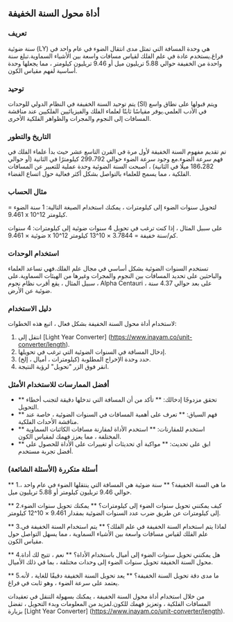 ## أداة محول السنة الخفيفة

### تعريف
سنة ضوئية (LY) هي وحدة المسافة التي تمثل مدى انتقال الضوء في عام واحد في فراغ.يستخدم عادة في علم الفلك لقياس مسافات واسعة بين الأشياء السماوية.تبلغ سنة واحدة من الخفيفة حوالي 5.88 تريليون ميل أو 9.46 تريليون كيلومتر ، مما يجعلها وحدة أساسية لفهم مقياس الكون.

### توحيد
يتم توحيد السنة الخفيفة في النظام الدولي للوحدات (SI) ويتم قبولها على نطاق واسع في الأدب العلمي.يوفر مقياسًا ثابتًا لعلماء الفلك والفيزيائيين الفلكيين عند مناقشة المسافات إلى النجوم والمجرات والظواهر الفلكية الأخرى.

### التاريخ والتطور
تم تقديم مفهوم السنة الخفيفة لأول مرة في القرن التاسع عشر حيث بدأ علماء الفلك في فهم سرعة الضوء.مع وجود سرعة الضوء حوالي 299،792 كيلومترًا في الثانية (أو حوالي 186،282 ميلًا في الثانية) ، أصبحت السنة الضوئية وحدة عملية للتعبير عن المسافات الفلكية ، مما يسمح للعلماء بالتواصل بشكل أكثر فعالية حول اتساع الفضاء.

### مثال الحساب
لتحويل سنوات الضوء إلى كيلومترات ، يمكنك استخدام الصيغة التالية:
1 سنة الضوء = 9.461 x 10^12 كيلومتر.

على سبيل المثال ، إذا كنت ترغب في تحويل 4 سنوات ضوئية إلى كيلومترات:
4 سنوات ضوئية × 9.461 x 10^12 كم/سنة خفيفة = 3.7844 × 10^13 كيلومتر.

### استخدام الوحدات
تستخدم السنوات الضوئية بشكل أساسي في مجال علم الفلك.فهي تساعد العلماء والباحثين على تحديد المسافات بين النجوم والمجرات وغيرها من الهيئات السماوية.على سبيل المثال ، يقع أقرب نظام نجوم ، Alpha Centauri ، على بعد حوالي 4.37 سنة ضوئية عن الأرض.

### دليل الاستخدام
لاستخدام أداة محول السنة الخفيفة بشكل فعال ، اتبع هذه الخطوات:
1. انتقل إلى [Light Year Converter] (https://www.inayam.co/unit-converter/length).
2. إدخال المسافة في السنوات الضوئية التي ترغب في تحويلها.
3. حدد وحدة الإخراج المطلوبة (كيلومترات ، أميال ، إلخ).
4. انقر فوق الزر "تحويل" لرؤية النتيجة.

### أفضل الممارسات للاستخدام الأمثل
- ** تحقق مزدوجًا إدخالك: ** تأكد من أن المسافة التي تدخلها دقيقة لتجنب أخطاء التحويل.
- ** فهم السياق: ** تعرف على أهمية المسافات في السنوات الضوئية ، خاصة عند مناقشة الأحداث الفلكية.
- ** استخدم للمقارنات: ** استخدم الأداة لمقارنة مسافات الكائنات السماوية المختلفة ، مما يعزز فهمك لمقياس الكون.
- ** ابق على تحديث: ** مواكبة أي تحديثات أو تغييرات على الأداة للحصول على أفضل تجربة مستخدم.

### أسئلة متكررة (الأسئلة الشائعة)

** 1.ما هي السنة الخفيفة؟ **
سنة ضوئية هي المسافة التي ينتقلها الضوء في عام واحد ، حوالي 9.46 تريليون كيلومتر أو 5.88 تريليون ميل.

** 2.كيف يمكنني تحويل سنوات الضوء إلى كيلومترات؟ **
يمكنك تحويل سنوات الضوء إلى كيلومترات عن طريق ضرب عدد السنوات الضوئية بمقدار 9.461 × 10^12 كيلومتر.

** 3.لماذا يتم استخدام السنة الخفيفة في علم الفلك؟ **
يتم استخدام السنة الخفيفة في علم الفلك لقياس مسافات واسعة بين الأشياء السماوية ، مما يسهل التواصل حول مقياس الكون.

** 4.هل يمكنني تحويل سنوات الضوء إلى أميال باستخدام الأداة؟ **
نعم ، تتيح لك أداة محول السنة الخفيفة تحويل سنوات الضوء إلى وحدات مختلفة ، بما في ذلك الأميال.

** 5.ما مدى دقة تحويل السنة الخفيفة؟ **
يعد تحويل السنة الخفيفة دقيقًا للغاية ، لأنه يعتمد على سرعة الضوء ، وهو ثابت في فراغ.

من خلال استخدام أداة محول السنة الخفيفة ، يمكنك بسهولة التنقل في تعقيدات المسافات الفلكية ، وتعزيز فهمك للكون.لمزيد من المعلومات وبدء التحويل ، تفضل بزيارة [Light Year Converter] (https://www.inayam.co/unit-converter/length).
